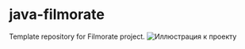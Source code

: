 # java-filmorate
Template repository for Filmorate project.
![Иллюстрация к проекту](https://github.com/Ksenia91Dumina/java-filmorate/raw/scheme-for-db/file:/C:/Users/79618/Desktop/module-2/java-filmorate/filmorate.png)
